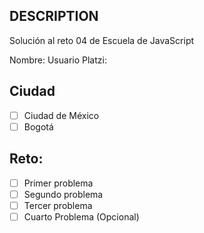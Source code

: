 ## DESCRIPTION

Solución al reto 04 de Escuela de JavaScript

Nombre:
Usuario Platzi:

## Ciudad
- [ ] Ciudad de México
- [ ] Bogotá

## Reto:
  - [ ] Primer problema
  - [ ] Segundo problema
  - [ ] Tercer problema
  - [ ] Cuarto Problema (Opcional)
